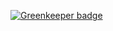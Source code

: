 
[![Greenkeeper badge](https://badges.greenkeeper.io/basarat/demo-fizzbuzz.svg)](https://greenkeeper.io/)
